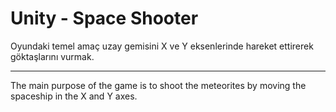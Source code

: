 # Unity - Space Shooter
Oyundaki temel amaç uzay gemisini X ve Y eksenlerinde hareket ettirerek göktaşlarını vurmak.

----------------------

The main purpose of the game is to shoot the meteorites by moving the spaceship in the X and Y axes.
